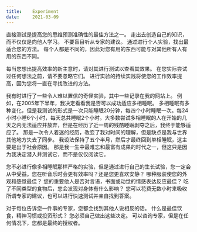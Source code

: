 ```yaml
---
title:    Experiment
date:     2021-03-09
---
```


直接测试是提高您的思维预测准确性的最佳方法之一。 走出去创造自己的知识，而不仅仅是向他人学习。 不要盲目听从专家的建议。 通过进行个人实验，找出最适合您的方法。 每个人都是不同的，因此对您有用的东西可能与对其他所有人有用的东西不同。

每当您想出提高效率的新主意时，请对其进行测试以查看其效果。 在您实际尝试过任何想法之前，请不要忽略它们。 进行实验的持续实践将使您的工作效率提高，因为您将一直在寻找改进的方法。

我有时进行了一些令人难以置信的奇怪实验，其中一些记录在我的网站上。 例如，在2005年下半年，我决定看看我是否可以成功适应多相睡眠。 多相睡眠有多种变化，但是我测试的形式是一次只能睡眠20分钟，每四个小时睡眠一次。每24小时小睡6个小时，每天总共睡眠2个小时。大多数尝试多相睡眠的人在开始的几天之内无法适应并放弃，但是在经历了近一周的残酷睡眠剥夺之后，我终于能够适应了。 那是一次令人着迷的经历，改变了我对时间的理解，但是缺点是我与世界其他地方失去了同步。 我设法保持了五个半月，然后才最终回到单相睡眠，这主要是出于社会原因。 那是我一生中最难忘和最富有成果的时代之一，但这只是因为我决定潜入并测试它，而不是仅仅阅读它。

您不必进行像多相睡眠那样严格的实验，但是通过进行自己的生长试验，您一定会从中受益。您在听音乐时会更有效率吗？还是您更喜欢安静？ 哪种服装使您的外观和感觉最佳？ 您的重要他人是否对言语，书面或动觉的情感表达反应最佳？ 吃了不同类型的食物后，您会发现对身体有什么影响？ 您可以花费无数小时来吸收所谓专家的建议，也可以进行快速测试并亲自找到答案。

对于每位告诉您一件事的专家，您都会找到其他人说相反的话。 什么是最佳饮食，精神习惯或投资形式？ 您必须自己做出这些决定。 可以咨询专家，但是在任何情况下，您都是最终的授权者。